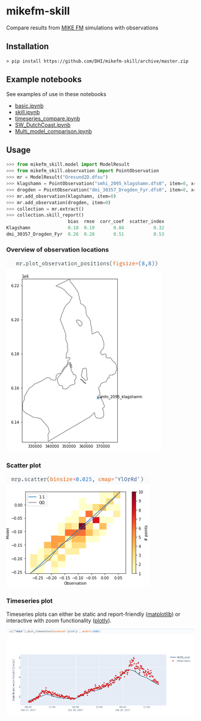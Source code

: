 # mikefm-skill
Compare results from [MIKE FM](https://www.mikepoweredbydhi.com/products/mike-21-3) simulations with observations


## Installation

    > pip install https://github.com/DHI/mikefm-skill/archive/master.zip

## Example notebooks

See examples of use in these notebooks

* [basic.ipynb](https://nbviewer.jupyter.org/github/DHI/mikefm-skill/blob/main/notebooks/basic.ipynb)
* [skill.ipynb](https://nbviewer.jupyter.org/github/DHI/mikefm-skill/blob/main/notebooks/skill.ipynb)
* [timeseries_compare.ipynb](https://nbviewer.jupyter.org/github/DHI/mikefm-skill/blob/main/notebooks/timeseries_compare.ipynb)
* [SW_DutchCoast.ipynb](https://nbviewer.jupyter.org/github/DHI/mikefm-skill/blob/main/notebooks/SW_DutchCoast.ipynb)
* [Multi_model_comparison.ipynb](https://nbviewer.jupyter.org/github/DHI/mikefm-skill/blob/main/notebooks/Multi_model_comparison.ipynb)


## Usage
```python
>>> from mikefm_skill.model import ModelResult
>>> from mikefm_skill.observation import PointObservation
>>> mr = ModelResult("Oresund2D.dfsu")
>>> klagshamn = PointObservation("smhi_2095_klagshamn.dfs0", item=0, x=366844, y=6154291, name="Klagshamn")
>>> drogden = PointObservation("dmi_30357_Drogden_Fyr.dfs0", item=0, x=355568, y=6156863)
>>> mr.add_observation(klagshamn, item=0)
>>> mr.add_observation(drogden, item=0)
>>> collection = mr.extract()
>>> collection.skill_report()
                       bias  rmse  corr_coef  scatter_index
Klagshamn              0.18  0.19       0.84           0.32
dmi_30357_Drogden_Fyr  0.26  0.28       0.51           0.53
```

### Overview of observation locations

![map](images/map.png)

### Scatter plot

![scatter](images/scatter.png)

### Timeseries plot

Timeseries plots can either be static and report-friendly ([matplotlib](https://matplotlib.org/)) or interactive with zoom functionality ([plotly](https://plotly.com/python/)).

![timeseries](images/plotly_timeseries.png)
